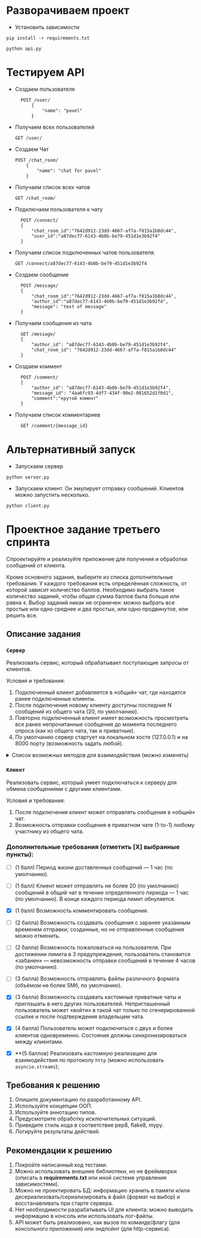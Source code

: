# Разворачиваем проект

- Установить зависимости

`pip install -r requirements.txt`

`python api.py`

# Тестируем API

- Создаем пользователя

        POST /user/
            {
                "name": "pavel"
            }

- Получаем всех пользователей

      GET /user/

- Создаем Чат

      POST /chat_room/
          {
              "name": "chat for pavel"
          }

- Получаем список всех чатов

      GET /chat_room/

- Подключаем пользователя к чату

        POST /connect/
        {
            "chat_room_id":"7642d912-23dd-4667-af7a-f815a1b8dc44",
            "user_id":"a87dec77-6143-4b0b-be79-451d1e3b92f4"
        }

- Получаем список подключенных чатов пользователя.

      GET /connect/a87dec77-6143-4b0b-be79-451d1e3b92f4

- Создаем сообщение

        POST /message/
        {
            "chat_room_id":"7642d912-23dd-4667-af7a-f815a1b8dc44",
            "author_id":"a87dec77-6143-4b0b-be79-451d1e3b92f4",
            "message": "text of message"
        }

- Получаем сообщения из чата

        GET /message/
        {
            "author_id": "a87dec77-6143-4b0b-be79-451d1e3b92f4",
            "chat_room_id": "7642d912-23dd-4667-af7a-f815a1b8dc44"
        }

- Создаем коммент

        POST /comment/
        {
            "author_id": "a87dec77-6143-4b0b-be79-451d1e3b92f4",
            "message_id": "4aa6fc93-4df7-434f-90e2-081652d1f0d1",
            "comment":"крутой комент"
        }

- Получаем список комментариев

        GET /comment/{message_id}

# Альтернативный запуск

- Запускаем сервер

```
python server.py
```

- Запускаем клиент. Он эмулирует отправку сообшений. Клиентов можно запустить несколько.

```
python client.py
```

# Проектное задание третьего спринта

Спроектируйте и реализуйте приложение для получения и обработки сообщений от клиента.

Кроме основного задания, выберите из списка дополнительные требования. У каждого требования есть определённая сложность, от которой зависит количество баллов. Необходимо выбрать такое количество заданий, чтобы общая сумма баллов была больше или равна `4`. Выбор заданий никак не ограничен: можно выбрать все простые или одно среднее и два простых, или одно продвинутое, или решить все.

## Описание задания

### `Сервер`

Реализовать сервис, который обрабатывает поступающие запросы от клиентов.

Условия и требования:
1. Подключенный клиент добавляется в «общий» чат, где находятся ранее подключенные клиенты.
2. После подключения новому клиенту доступны последние N cообщений из общего чата (20, по умолчанию).
3. Повторно подключенный клиент имеет возможность просмотреть все ранее непрочитанные сообщения до момента последнего опроса (как из общего чата, так и приватные).
4. По умолчанию сервер стартует на локальном хосте (127.0.0.1) и на 8000 порту (возможность задать любой).

<details>
<summary> Список возможных методов для взаимодействия (можно изменять) </summary>

1. Подключиться к общему чату.

```python
POST /connect
```

2. Получить статус и информацию о чатах.

```python
GET /status
```

3. Отправить сообщение в общий чат или определенному пользователю в приватный чат.

```python
POST /send
```
</details>


### `Клиент`

Реализовать сервис, который умеет подключаться к серверу для обмена сообщениями с другими клиентами.

Условия и требования:
1. После подключения клиент может отправлять сообщения в «общий» чат.
2. Возможность отправки сообщения в приватном чате (1-to-1) любому участнику из общего чата.


### Дополнительные требования (отметить [Х] выбранные пункты):

- [ ] (1 балл) Период жизни доставленных сообщений — 1 час (по умолчанию).
- [ ] (1 балл) Клиент может отправлять не более 20 (по умолчанию) сообщений в общий чат в течение определенного периода — 1 час (по умолчанию). В конце каждого периода лимит обнуляется.
- [x] (1 балл) Возможность комментировать сообщения.
- [ ] (2 балла) Возможность создавать сообщения с заранее указанным временем отправки; созданные, но не отправленные сообщения можно отменить.
- [ ] (2 балла) Возможность пожаловаться на пользователя. При достижении лимита в 3 предупреждения, пользователь становится «забанен» — невозможность отправки сообщений в течение 4 часов (по умолчанию).
- [ ] (3 балла) Возможность отправлять файлы различного формата (объёмом не более 5Мб, по умолчанию).
- [x] (3 балла) Возможность создавать кастомные приватные чаты и приглашать в него других пользователей. Неприглашенный пользователь может «войти» в такой чат только по сгенерированной ссылке и после подтверждения владельцем чата. 
- [x] (4 балла) Пользователь может подключиться с двух и более клиентов одновременно. Состояния должны синхронизироваться между клиентами.
- [x] **(5 баллов) Реализовать кастомную реализацию для взаимодействия по протоколу `http` (можно использовать `asyncio.streams`);


## Требования к решению

1. Опишите документацию по разработанному API.
2. Используйте концепции ООП.
3. Используйте аннотацию типов.
4. Предусмотрите обработку исключительных ситуаций.
5. Приведите стиль кода в соответствие pep8, flake8, mypy.
6. Логируйте результаты действий.


## Рекомендации к решению

1. Покройте написанный код тестами.
2. Можно использовать внешние библиотеки, но не фреймворки (описать в **requirements.txt** или иной системе управления зависимостями).
3. Можно не проектировать БД: информацию хранить в памяти и/или десериализовать/сериализировать в файл (формат на выбор) и восстанавливать при старте сервера.
4. Нет необходимости разрабатывать UI для клиента: можно выводить информацию в консоль или использовать лог-файлы.
5. API может быть реализовано, как вызов по команде/флагу (для консольного приложения) или эндпойнт (для http-сервиса).
